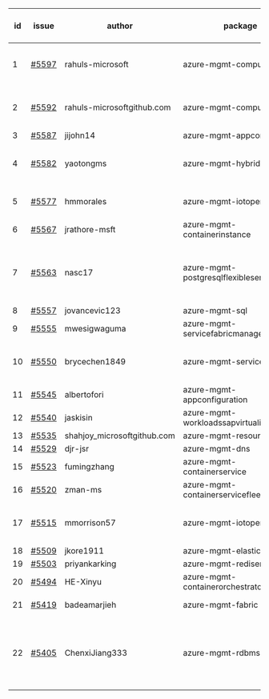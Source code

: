 | id | issue | author | package | assignee | bot advice | created date of issue | target release date | date from target |
| ------ | ------ | ------ | ------ | ------ | ------ | ------ | ------ | :-----: |
| 1 | [#5597](https://github.com/Azure/sdk-release-request/issues/5597) | rahuls-microsoft | azure-mgmt-computefleet | ChenxiJiang333 | duplicated issue  <br> new issue. TypeSpec. | 10-10 | 10-25 |  |
| 2 | [#5592](https://github.com/Azure/sdk-release-request/issues/5592) | rahuls-microsoftgithub.com | azure-mgmt-computefleet | ChenxiJiang333 | duplicated issue  <br> new issue. TypeSpec. | 10-10 | 10-25 |  |
| 3 | [#5587](https://github.com/Azure/sdk-release-request/issues/5587) | jijohn14 | azure-mgmt-appcontainers | ChenxiJiang333 |  | 10-10 | 10-25 |  |
| 4 | [#5582](https://github.com/Azure/sdk-release-request/issues/5582) | yaotongms | azure-mgmt-hybridcompute | ChenxiJiang333 | close to release date. OnTime. | 10-09 | 10-14 | 2 |
| 5 | [#5577](https://github.com/Azure/sdk-release-request/issues/5577) | hmmorales | azure-mgmt-iotoperations | ChenxiJiang333 | duplicated issue  <br> TypeSpec. | 10-07 | 10-25 |  |
| 6 | [#5567](https://github.com/Azure/sdk-release-request/issues/5567) | jrathore-msft | azure-mgmt-containerinstance | ChenxiJiang333 |  | 10-04 | 10-25 |  |
| 7 | [#5563](https://github.com/Azure/sdk-release-request/issues/5563) | nasc17 | azure-mgmt-postgresqlflexibleservers | ChenxiJiang333 | new comment. close to release date. OnTime. | 10-03 | 10-11 | 0 |
| 8 | [#5557](https://github.com/Azure/sdk-release-request/issues/5557) | jovancevic123 | azure-mgmt-sql | ChenxiJiang333 |  | 10-02 | 10-24 |  |
| 9 | [#5555](https://github.com/Azure/sdk-release-request/issues/5555) | mwesigwaguma | azure-mgmt-servicefabricmanagedclusters | ChenxiJiang333 |  | 10-01 | 10-25 |  |
| 10 | [#5550](https://github.com/Azure/sdk-release-request/issues/5550) | brycechen1849 | azure-mgmt-servicelinker | ChenxiJiang333 | close to release date. OnTime. | 09-29 | 10-11 | 0 |
| 11 | [#5545](https://github.com/Azure/sdk-release-request/issues/5545) | albertofori | azure-mgmt-appconfiguration | ChenxiJiang333 |  | 09-28 | 10-25 |  |
| 12 | [#5540](https://github.com/Azure/sdk-release-request/issues/5540) | jaskisin | azure-mgmt-workloadssapvirtualinstance | ChenxiJiang333 | HoldOn. TypeSpec. | 09-27 | 10-24 |  |
| 13 | [#5535](https://github.com/Azure/sdk-release-request/issues/5535) | shahjoy_microsoftgithub.com | azure-mgmt-resource | ChenxiJiang333 |  | 09-25 | 10-25 |  |
| 14 | [#5529](https://github.com/Azure/sdk-release-request/issues/5529) | djr-jsr | azure-mgmt-dns | ChenxiJiang333 |  | 09-25 | 10-25 |  |
| 15 | [#5523](https://github.com/Azure/sdk-release-request/issues/5523) | fumingzhang | azure-mgmt-containerservice | ChenxiJiang333 | OnTime. | 09-24 | 10-24 |  |
| 16 | [#5520](https://github.com/Azure/sdk-release-request/issues/5520) | zman-ms | azure-mgmt-containerservicefleet | ChenxiJiang333 |  | 09-24 | 10-25 |  |
| 17 | [#5515](https://github.com/Azure/sdk-release-request/issues/5515) | mmorrison57 | azure-mgmt-iotoperations | ChenxiJiang333 | duplicated issue  <br> FirstBeta. TypeSpec. | 09-18 | 10-25 |  |
| 18 | [#5509](https://github.com/Azure/sdk-release-request/issues/5509) | jkore1911 | azure-mgmt-elastic | ChenxiJiang333 |  | 09-16 | 10-24 |  |
| 19 | [#5503](https://github.com/Azure/sdk-release-request/issues/5503) | priyankarking | azure-mgmt-redisenterprise | ChenxiJiang333 | HoldOn. | 09-13 | 10-25 |  |
| 20 | [#5494](https://github.com/Azure/sdk-release-request/issues/5494) | HE-Xinyu | azure-mgmt-containerorchestratorruntime | ChenxiJiang333 | FirstBeta. TypeSpec. | 09-13 | 10-24 |  |
| 21 | [#5419](https://github.com/Azure/sdk-release-request/issues/5419) | badeamarjieh | azure-mgmt-fabric | ChenxiJiang333 | FirstGA. TypeSpec. | 08-12 | 10-25 |  |
| 22 | [#5405](https://github.com/Azure/sdk-release-request/issues/5405) | ChenxiJiang333 | azure-mgmt-rdbms | ChenxiJiang333 | new version is 0.0.0, please check base branch! | 08-07 | fail to get. |  |
